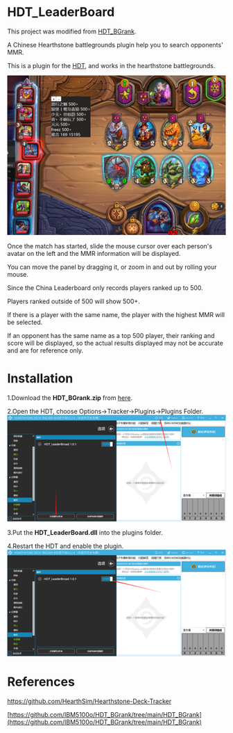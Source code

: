 # HDT_LeaderBoard
This project was modified from [HDT_BGrank](https://github.com/IBM5100o/HDT_BGrank).

A Chinese Hearthstone battlegrounds plugin help you to search opponents' MMR.

This is a plugin for the [HDT](https://github.com/HearthSim/Hearthstone-Deck-Tracker), and works in the hearthstone battlegrounds.

![image](images/image-20250518012711803.png)

Once the match has started, slide the mouse cursor over each person's avatar on the left and the MMR information will be displayed.

You can move the panel by dragging it, or zoom in and out by rolling your mouse.

Since the China Leaderboard only records players ranked up to 500.

Players ranked outside of 500 will show 500+.

If there is a player with the same name, the player with the highest MMR will be selected.

If an opponent has the same name as a top 500 player, their ranking and score will be displayed, so the actual results displayed may not be accurate and are for reference only.

# Installation

1.Download the **HDT_BGrank.zip** from [here](https://wwpx.lanzouy.com/b011lb30ti密码:btku).

2.Open the HDT, choose Options->Tracker->Plugins->Plugins Folder.
![image](images/image-20250518014231298.png)

3.Put the **HDT_LeaderBoard.dll** into the plugins folder.

4.Restart the HDT and enable the plugin.
![image](images/image-20250518014309452.png)

# References

https://github.com/HearthSim/Hearthstone-Deck-Tracker

[https://github.com/IBM5100o/HDT_BGrank/tree/main/HDT_BGrank](https://github.com/IBM5100o/HDT_BGrank/tree/main/HDT_BGrank)
